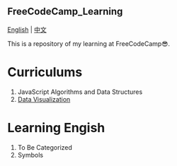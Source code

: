 ## FreeCodeCamp_Learning

<div>   <a href="./README.md">English</a> |    <a href="./README.zh-CN.md">中文</a>

This is a repository of my learning at FreeCodeCamp😎.

# Curriculums

1. JavaScript Algorithms and Data Structures
2. [Data Visualization](./curricula_toc/02-data-visualization/table-of-contents.md)

# Learning Engish

1. To Be Categorized
2. Symbols

## 
